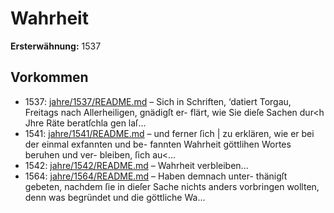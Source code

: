 # Wahrheit

**Ersterwähnung:** 1537

## Vorkommen
- 1537: [jahre/1537/README.md](../jahre/1537/README.md) – Sich in Schriften,
‘datiert Torgau, Freitags nach Allerheiligen, gnädigſt er-
flärt, wie Sie dieſe Sachen dur<h Jhre Räte beratſchla gen
laſ...
- 1541: [jahre/1541/README.md](../jahre/1541/README.md) – und ferner ſich |
zu erklären, wie er bei der einmal exfannten und be-
fannten Wahrheit göttlihen Wortes beruhen und ver-
bleiben, ſich au<...
- 1542: [jahre/1542/README.md](../jahre/1542/README.md) – Wahrheit verbleiben...
- 1564: [jahre/1564/README.md](../jahre/1564/README.md) – Haben demnach unter-
thänigſt gebeten, nachdem ſie in dieſer Sache nichts anders
vorbringen wollten, denn was begründet und die göttliche
Wa...
